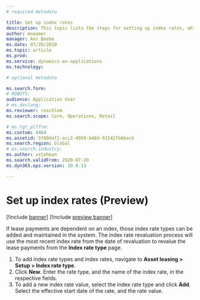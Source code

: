 ```yaml
---
# required metadata

title: Set up index rates
description: This topic lists the steps for setting up index rates, which are needed if your organization associates lease payment amounts with a set of index rates.  
author: moaamer
manager: Ann Beebe
ms.date: 07/20/2020
ms.topic: article
ms.prod: 
ms.service: dynamics-ax-applications
ms.technology: 

# optional metadata

ms.search.form: 
# ROBOTS: 
audience: Application User
# ms.devlang: 
ms.reviewer: roschlom
ms.search.scope: Core, Operations, Retail

# ms.tgt_pltfrm: 
ms.custom: 4464
ms.assetid: 5f89daf1-acc2-4959-b48d-91542fb6bacb
ms.search.region: Global
# ms.search.industry: 
ms.author: vstehman
ms.search.validFrom: 2020-07-20
ms.dyn365.ops.version: 10.0.13

---
```


# Set up index rates (Preview)

[!include [banner](../includes/banner.md)]
[!include [preview banner](../includes/preview-banner.md)]

If lease payments are dependent on an index, those index rate types can be added and maintained in the system. The index rate revaluation process will use the most recent index rate from the date of revaluation to revalue the lease payments from the **Index rate type** page.

1. To add index rate types and index rates, navigate to **Asset leasing > Setup > Index rate type**.
2. Click **New**. Enter the rate type, and the name of the index rate, in the respective fields.
3. To add a new index rate value, select the index rate type and click **Add**. Select the effective start date of the rate, and the rate value.
